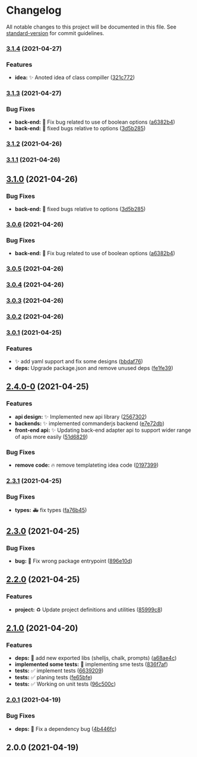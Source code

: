 # Changelog

All notable changes to this project will be documented in this file. See [standard-version](https://github.com/conventional-changelog/standard-version) for commit guidelines.

### [3.1.4](https://github.com/luciancaetano/scriptails/compare/v3.1.2...v3.1.4) (2021-04-27)


### Features

* **idea:** :sparkles:  Anoted idea of class compiller ([321c772](https://github.com/luciancaetano/scriptails/commit/321c7725c4a6dffb84adfc441fb1a17fee5352aa))

### [3.1.3](https://github.com/luciancaetano/scriptails/compare/v3.0.3...v3.1.3) (2021-04-27)


### Bug Fixes

* **back-end:** :bug:  Fix bug related to use of boolean options ([a6382b4](https://github.com/luciancaetano/scriptails/commit/a6382b4ec0707a6289413a804e9e8180c577e3e3))
* **back-end:** :bug:  fixed bugs relative to options ([3d5b285](https://github.com/luciancaetano/scriptails/commit/3d5b2850ec9a6d98d19e15df75592ccaeda9632b))

### [3.1.2](https://github.com/luciancaetano/scriptails/compare/v3.1.1...v3.1.2) (2021-04-26)

### [3.1.1](https://github.com/luciancaetano/scriptails/compare/v3.1.0...v3.1.1) (2021-04-26)

## [3.1.0](https://github.com/luciancaetano/scriptails/compare/v3.0.6...v3.1.0) (2021-04-26)


### Bug Fixes

* **back-end:** :bug:  fixed bugs relative to options ([3d5b285](https://github.com/luciancaetano/scriptails/commit/3d5b2850ec9a6d98d19e15df75592ccaeda9632b))

### [3.0.6](https://github.com/luciancaetano/scriptails/compare/v3.0.5...v3.0.6) (2021-04-26)


### Bug Fixes

* **back-end:** :bug:  Fix bug related to use of boolean options ([a6382b4](https://github.com/luciancaetano/scriptails/commit/a6382b4ec0707a6289413a804e9e8180c577e3e3))

### [3.0.5](https://github.com/luciancaetano/scriptails/compare/v3.0.4...v3.0.5) (2021-04-26)

### [3.0.4](https://github.com/luciancaetano/scriptails/compare/v3.0.3...v3.0.4) (2021-04-26)

### [3.0.3](https://github.com/luciancaetano/scriptails/compare/v3.0.2...v3.0.3) (2021-04-26)

### [3.0.2](https://github.com/luciancaetano/scriptails/compare/v3.0.1...v3.0.2) (2021-04-26)

### [3.0.1](https://github.com/luciancaetano/scriptails/compare/v2.4.0-0...v3.0.1) (2021-04-25)


### Features

* :sparkles:  add yaml support and fix some designs ([bbdaf76](https://github.com/luciancaetano/scriptails/commit/bbdaf76e978987f5327e3f7bbaf8831988aadedc))
* **deps:** Upgrade package.json and remove unused deps ([fe1fe39](https://github.com/luciancaetano/scriptails/commit/fe1fe399b4783db46a5d390a971347d50c01495b))

## [2.4.0-0](https://github.com/luciancaetano/scriptails/compare/v2.3.1...v2.4.0-0) (2021-04-25)


### Features

* **api design:** :sparkles:  Implemented new api library ([2567302](https://github.com/luciancaetano/scriptails/commit/256730202b77acd6549827cd732e303f36b717c2))
* **backends:** :sparkles:  implemented commanderjs backend ([e7e72db](https://github.com/luciancaetano/scriptails/commit/e7e72dbc449f159309c31656437fadfc0f5604e5))
* **front-end api:** :sparkles:  Updating back-end adapter api to support wider range of apis more easily ([51d6829](https://github.com/luciancaetano/scriptails/commit/51d68298bc6ce163fa650dc9a086cf3899cd0ee2))


### Bug Fixes

* **remove code:** :fire:  remove templateting idea code ([0197399](https://github.com/luciancaetano/scriptails/commit/0197399835440939ce7ef01ab9d3df1bd3452218))

### [2.3.1](https://github.com/luciancaetano/scriptails/compare/v2.3.0...v2.3.1) (2021-04-25)


### Bug Fixes

* **types:** :ambulance:  fix types ([fa76b45](https://github.com/luciancaetano/scriptails/commit/fa76b45532dc58aed3e5af3538656f9b14a95eaf))

## [2.3.0](https://github.com/luciancaetano/scriptails/compare/v2.2.0...v2.3.0) (2021-04-25)


### Bug Fixes

* **bug:** :bug:  Fix wrong package entrypoint ([896e10d](https://github.com/luciancaetano/scriptails/commit/896e10de83dae6c91f148d58cc41c00fc7418f19))

## [2.2.0](https://github.com/luciancaetano/scriptails/compare/v2.1.0...v2.2.0) (2021-04-25)


### Features

* **project:** :recycle:  Update project definitions and utilities ([85999c8](https://github.com/luciancaetano/scriptails/commit/85999c858c1416635b405a5a8cf630150c03c3f4))

## [2.1.0](https://github.com/luciancaetano/scriptails/compare/v2.0.1...v2.1.0) (2021-04-20)


### Features

* **deps:** :art:  add new exported libs (shelljs, chalk, prompts) ([a68ae4c](https://github.com/luciancaetano/scriptails/commit/a68ae4ccb588ff4fc8afab2e216dbbb758cd97c7))
* **implemented some tests:** :construction:  implementing sme tests ([836f7af](https://github.com/luciancaetano/scriptails/commit/836f7afa13d6da2bc4e4788cf209878cb54dceb2))
* **tests:** :white_check_mark:  implement tests ([6639209](https://github.com/luciancaetano/scriptails/commit/6639209d6237ba0cf3c30d823ba782567a151d8c))
* **tests:** :white_check_mark:  planing tests ([fe65bfe](https://github.com/luciancaetano/scriptails/commit/fe65bfea44da3c8ffc889030962110b0f2331b70))
* **tests:** :white_check_mark:  Working on unit tests ([96c500c](https://github.com/luciancaetano/scriptails/commit/96c500c070fa4a139ef4b2a725bafd9e8b3d1d4b))

### [2.0.1](https://github.com/luciancaetano/scriptails/compare/v2.0.0...v2.0.1) (2021-04-19)


### Bug Fixes

* **deps:** :bug:  Fix a dependency bug ([4b446fc](https://github.com/luciancaetano/scriptails/commit/4b446fcc6e94d7711d0f7cae21cd1f9eac73faf2))

## 2.0.0 (2021-04-19)
